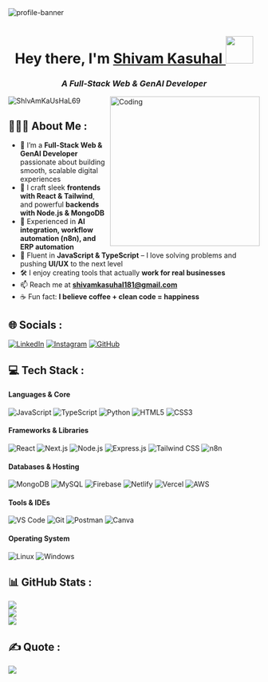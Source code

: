 <img src="https://res.cloudinary.com/superfolio/image/upload/v1620689979/68747470733a2f2f692e70696e672e636f6d2f6f726967696e616c732f63362f33332f63322f63363333633230656465383266306530636564376435373064626533613166332e676966_yjuh2s.gif" alt="profile-banner">

<h1 align="center"> Hey there, I'm <a href="https://www.linkedin.com/in/shivam-kasuhal/" target="_blank" rel="noopener noreferrer"> Shivam Kasuhal </a> <img src="https://media.giphy.com/media/E6U8Pd6bzotoP9Wqz4/giphy.gif" width="55"> </h1>
<h3 align="center"><i>A Full-Stack Web & GenAI Developer</i></h3>
<img align="right" alt="Coding" width="300" src="https://valesh.dev/images/coder.gif">


<img src="https://komarev.com/ghpvc/?username=ShIvAmKaUsHaL69&label=Profile%20views&color=0e75b6&style=flat" alt="ShIvAmKaUsHaL69" />


## 👨🏻‍💻 About Me :

- 🚀 I’m a **Full-Stack Web & GenAI Developer** passionate about building smooth, scalable digital experiences  
- 🎨 I craft sleek **frontends with React & Tailwind**, and powerful **backends with Node.js & MongoDB**  
- 🤖 Experienced in **AI integration, workflow automation (n8n), and ERP automation**  
- 💬 Fluent in **JavaScript & TypeScript** – I love solving problems and pushing **UI/UX** to the next level  
- 🛠️ I enjoy creating tools that actually **work for real businesses**  
- 📫 Reach me at **[shivamkasuhal181@gmail.com](mailto:shivamkasuhal181@gmail.com)**  
- ☕ Fun fact: **I believe coffee + clean code = happiness**  


## 🌐 Socials :

[![LinkedIn](https://img.shields.io/badge/LinkedIn-%230077B5.svg?logo=linkedin&logoColor=white)]([https://linkedin.com/in/shivam-kasuhal](https://www.linkedin.com/in/shivam-kaushal-9b825a269/)) 
[![Instagram](https://img.shields.io/badge/Instagram-%23E4405F.svg?logo=Instagram&logoColor=white)](https://instagram.com/shivamkaushal800) 
[![GitHub](https://img.shields.io/badge/GitHub-%23121011.svg?logo=github&logoColor=white)](https://github.com/ShIvAmKaUsHaL69) 


## 💻 Tech Stack :

#### Languages & Core

![JavaScript](https://img.shields.io/badge/-JavaScript-black?style=flat-square&logo=javascript)
![TypeScript](https://img.shields.io/badge/-TypeScript-007ACC?style=flat-square&logo=typescript)
![Python](https://img.shields.io/badge/python-00599C?style=flat-square&logo=python&logoColor=ffdd54)
![HTML5](https://img.shields.io/badge/-HTML5-E34F26?style=flat-square&logo=html5&logoColor=white)
![CSS3](https://img.shields.io/badge/-CSS3-1572B6?style=flat-square&logo=css3)

#### Frameworks & Libraries

![React](https://img.shields.io/badge/-React-black?style=flat-square&logo=react)
![Next.js](https://img.shields.io/badge/Next.js-black?style=flat-square&logo=next.js)
![Node.js](https://img.shields.io/badge/-Node.js-black?style=flat-square&logo=node.js)
![Express.js](https://img.shields.io/badge/Express.js-000000?style=flat-square&logo=express)
![Tailwind CSS](https://img.shields.io/badge/TailwindCSS-%2338B2AC.svg?style=flat-square&logo=tailwind-css&logoColor=white)
![n8n](https://img.shields.io/badge/n8n-%23EF4444.svg?style=flat-square&logo=n8n&logoColor=white)

#### Databases & Hosting

![MongoDB](https://img.shields.io/badge/MongoDB-%234ea94b.svg?style=flat-square&logo=mongodb&logoColor=white)
![MySQL](https://img.shields.io/badge/mysql-%2300f.svg?style=flat-square&logo=mysql&logoColor=white)
![Firebase](https://img.shields.io/badge/firebase-%23039BE5.svg?style=flat-square&logo=firebase)
![Netlify](https://img.shields.io/badge/-Netlify-%2300C7B7?style=flat-square&logo=netlify&logoColor=ffffff)
![Vercel](https://img.shields.io/badge/Vercel-black?style=flat-square&logo=vercel)
![AWS](https://img.shields.io/badge/AWS-%23FF9900.svg?style=flat-square&logo=amazon-aws&logoColor=white)

#### Tools & IDEs

![VS Code](https://img.shields.io/badge/-VS%20Code-007ACC?style=flat-square&logo=visual-studio-code)
![Git](https://img.shields.io/badge/-Git-black?style=flat-square&logo=git)
![Postman](https://img.shields.io/badge/Postman-FF6C37?style=flat-square&logo=postman&logoColor=white)
![Canva](https://img.shields.io/badge/Canva-%2300C4CC.svg?style=flat-square&logo=Canva&logoColor=white)

#### Operating System

![Linux](https://img.shields.io/badge/Linux-FCC624?style=flat-square&logo=linux&logoColor=black)
![Windows](https://img.shields.io/badge/Windows-0078D6?style=flat-square&logo=windows&logoColor=white)


## 📊 GitHub Stats :

![](https://github-readme-streak-stats.herokuapp.com/?user=ShIvAmKaUsHaL69&theme=radical&hide_border=false)<br/>
![](https://github-readme-stats.vercel.app/api?username=ShIvAmKaUsHaL69&theme=radical&hide_border=false&include_all_commits=false&count_private=false)<br/>
![](https://github-readme-stats.vercel.app/api/top-langs/?username=ShIvAmKaUsHaL69&theme=radical&hide_border=false&include_all_commits=false&count_private=false&layout=compact)


## ✍️ Quote :

![](https://quotes-github-readme.vercel.app/api?type=horizontal&theme=radical)

